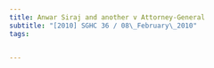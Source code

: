 ```yaml
---
title: Anwar Siraj and another v Attorney-General 
subtitle: "[2010] SGHC 36 / 08\_February\_2010"
tags:


---
```


